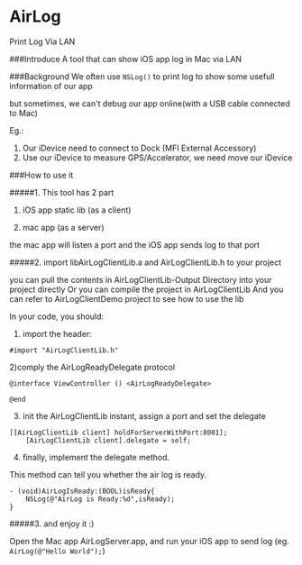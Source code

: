 # AirLog
Print Log Via LAN

###Introduce
A tool that can show iOS app log in Mac via LAN

###Background
We often use `NSLog()` to print log to show some usefull information of our app

but sometimes, we can't debug our app online(with a USB cable connected to Mac)

Eg.: 
 
1. Our iDevice need to connect to Dock (MFI External Accessory)
2. Use our iDevice to measure GPS/Accelerator, we need move our iDevice

###How to use it

#####1. This tool has 2 part

1) iOS app static lib (as a client)

2) mac app (as a server)

the mac app will listen a port and the iOS app sends log to that port

#####2. import libAirLogClientLib.a and AirLogClientLib.h to your project

you can pull the contents in AirLogClientLib-Output Directory into your project directly
Or you can compile the project in AirLogClientLib
And you can refer to AirLogClientDemo project to see how to use the lib

In your code, you should:

1) import the header:

```
#import "AirLogClientLib.h"
```

2)comply the AirLogReadyDelegate protocol

```
@interface ViewController () <AirLogReadyDelegate>

@end

```

3) init the AirLogClientLib instant, assign a port and set the delegate

```
[[AirLogClientLib client] holdForServerWithPort:8001];
    [AirLogClientLib client].delegate = self;
```

4) finally, implement the delegate method.

This method can tell you whether the air log is ready.
```
- (void)AirLogIsReady:(BOOL)isReady{
    NSLog(@"AirLog is Ready:%d",isReady);
}
```



#####3. and enjoy it :)

Open the Mac app AirLogServer.app, 
and run your iOS app to send log (eg. `AirLog(@"Hello World");`)

